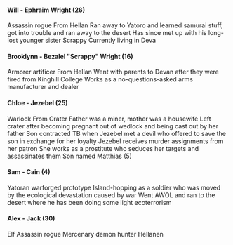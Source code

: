 #### Will - Ephraim Wright (26)
Assassin rogue
From Hellan
Ran away to Yatoro and learned samurai stuff, got into trouble and ran away to the desert
Has since met up with his long-lost younger sister Scrappy
Currently living in Deva

#### Brooklynn - Bezalel "Scrappy" Wright (16)
Armorer artificer
From Hellan
Went with parents to Devan after they were fired from Kinghill College
Works as a no-questions-asked arms manufacturer and dealer

#### Chloe - Jezebel (25)
Warlock
From Crater
Father was a miner, mother was a housewife
Left crater after becoming pregnant out of wedlock and being cast out by her father
Son contracted TB when Jezebel met a devil who offered to save the son in exchange for her loyalty
Jezebel receives murder assignments from her patron
She works as a prostitute who seduces her targets and assassinates them
Son named Matthias (5)

#### Sam - Cain (4)
Yatoran warforged prototype
Island-hopping as a soldier who was moved by the ecological devastation caused by war
Went AWOL and ran to the desert where he has been doing some light ecoterrorism

#### Alex - Jack (30)
Elf Assassin rogue
Mercenary demon hunter
Hellanen
